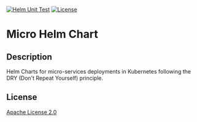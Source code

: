 [![Helm Unit Test](https://github.com/ymedlop/micro-helm-chart/actions/workflows/helm-unittest.yaml/badge.svg?branch=main&event=push)](https://github.com/ymedlop/micro-helm-chart/actions/workflows/helm-unittest.yaml) [![License](https://img.shields.io/badge/License-Apache%202.0-blue.svg)](https://opensource.org/licenses/Apache-2.0)

# Micro Helm Chart

## Description

Helm Charts for micro-services deployments in Kubernetes following the DRY (Don't Repeat Yourself) principle.

## License

[Apache License 2.0](/LICENSE)